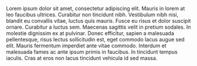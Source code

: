 Lorem ipsum dolor sit amet, consectetur adipiscing elit. Mauris in lorem at leo faucibus ultrices. Curabitur non tincidunt nibh. Vestibulum nibh nisi, blandit eu convallis vitae, luctus quis mauris. Fusce eu risus et dolor suscipit ornare. Curabitur a luctus sem. Maecenas sagittis velit in pretium sodales. In molestie dignissim ex at pulvinar. Donec efficitur, sapien a malesuada pellentesque, risus lectus sollicitudin est, eget commodo lacus augue sed elit. Mauris fermentum imperdiet ante vitae commodo. Interdum et malesuada fames ac ante ipsum primis in faucibus. In tincidunt tempus iaculis. Cras at eros non lacus tincidunt vehicula id sed massa.

